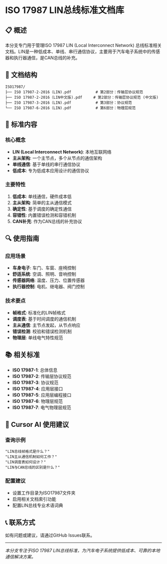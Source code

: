 # ISO 17987 LIN总线标准文档库

## 📋 概述

本分支专门用于管理ISO 17987 LIN (Local Interconnect Network) 总线标准相关文档。LIN是一种低成本、单线、串行通信协议，主要用于汽车电子系统中的传感器和执行器通信，是CAN总线的补充。

## 📁 文档结构

```
ISO17987/
├── ISO 17987-2-2016（LIN).pdf           # 第2部分：传输层协议规范
├── ISO 17987-2-2016（LIN中文版).pdf     # 第2部分：传输层协议规范 (中文版)
├── ISO 17987-3-2016（LIN).pdf           # 第3部分：协议规范
└── ISO 17987-6-2016（LIN).pdf           # 第6部分：物理层规范
```

## 🎯 标准内容

### 核心概念
- **LIN (Local Interconnect Network)**: 本地互联网络
- **主从架构**: 一个主节点，多个从节点的通信架构
- **单线通信**: 基于单线的串行通信协议
- **低成本**: 专为低成本应用设计的通信协议

### 主要特性
1. **低成本**: 单线通信，硬件成本低
2. **主从架构**: 简单的主从通信模式
3. **确定性**: 基于调度的确定性通信
4. **容错性**: 内置错误检测和容错机制
5. **CAN补充**: 作为CAN总线的补充协议

## 🔍 使用指南

### 应用场景
- **车身电子**: 车门、车窗、座椅控制
- **舒适系统**: 空调、照明、音响控制
- **传感器网络**: 温度、压力、位置传感器
- **执行器控制**: 电机、继电器、阀门控制

### 技术要点
- **帧格式**: 标准化的LIN帧格式
- **调度表**: 基于时间调度的通信机制
- **主从通信**: 主节点发起，从节点响应
- **错误检测**: 校验和错误检测机制
- **物理层**: 单线电气特性规范

## 📚 相关标准

- **ISO 17987-1**: 总体信息
- **ISO 17987-2**: 传输层协议规范
- **ISO 17987-3**: 协议规范
- **ISO 17987-4**: 应用层接口
- **ISO 17987-5**: 应用层编程接口
- **ISO 17987-6**: 物理层规范
- **ISO 17987-7**: 电气物理层规范

## 🤖 Cursor AI 使用建议

### 查询示例
```
"LIN总线帧格式是什么？"
"LIN主从通信机制如何工作？"
"LIN调度表如何设计？"
"LIN与CAN总线的区别是什么？"
```

### 配置建议
- 设置工作目录为ISO17987文件夹
- 启用相关文档索引功能
- 配置LIN总线专业术语词典

## 📞 联系方式

如有问题或建议，请通过GitHub Issues联系。

---
*本分支专注于ISO 17987 LIN总线标准，为汽车电子系统提供低成本、可靠的本地通信解决方案。*
